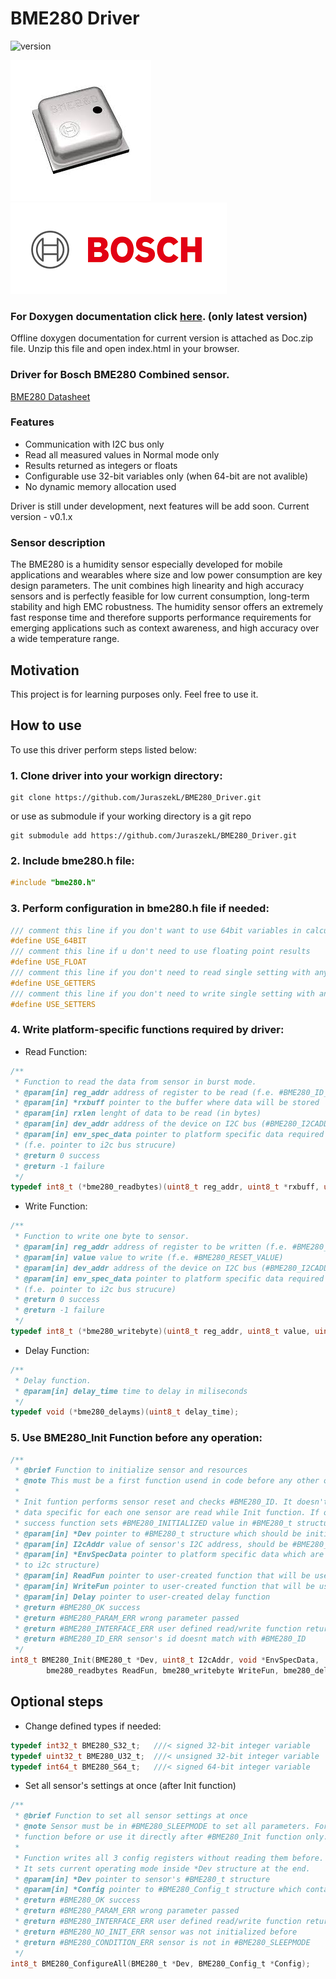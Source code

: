BME280 Driver
=============
![version](https://img.shields.io/github/v/release/JuraszekL/BME280_Driver?color=brightgreen)

![BME280](https://raw.githubusercontent.com/JuraszekL/BME280_Driver/master/Resources/BME280.jpeg)
![Bosch](https://raw.githubusercontent.com/JuraszekL/BME280_Driver/master/Resources/Bosch.png)

### For Doxygen documentation click [here](https://juraszekl.github.io/BME280_Driver/index.html). (only latest version)
Offline doxygen documentation for current version is attached as Doc.zip file. Unzip this file and open index.html in your browser.

### Driver for Bosch BME280 Combined sensor.
[BME280 Datasheet](https://www.bosch-sensortec.com/media/boschsensortec/downloads/datasheets/bst-bme280-ds002.pdf)

### Features

- Communication with I2C bus only
- Read all measured values in Normal mode only
- Results returned as integers or floats
- Configurable use 32-bit variables only (when 64-bit are not avalible)
- No dynamic memory allocation used

Driver is still under development, next features will be add soon.
Current version - v0.1.x

### Sensor description

The BME280 is a humidity sensor especially developed for mobile applications and wearables where size and low power consumption are key design parameters.
The unit combines high linearity and high accuracy sensors and is perfectly feasible for low current consumption, long-term stability and high EMC robustness.
The humidity sensor offers an extremely fast response time and therefore supports performance requirements for emerging applications such as context awareness,
and high accuracy over a wide temperature range.

Motivation
----------

This project is for learning purposes only. Feel free to use it.

How to use
----------

To use this driver perform steps listed below:

### 1. Clone driver into your workign directory:
```console
git clone https://github.com/JuraszekL/BME280_Driver.git
```
or use as submodule if your working directory is a git repo
```console
git submodule add https://github.com/JuraszekL/BME280_Driver.git
```

### 2. Include **__bme280.h__** file:
```c
#include "bme280.h"
```

### 3. Perform configuration in **__bme280.h__** file if needed:
```c
/// comment this line if you don't want to use 64bit variables in calculations
#define USE_64BIT
/// comment this line if u don't need to use floating point results
#define USE_FLOAT
/// comment this line if you don't need to read single setting with any getX function
#define USE_GETTERS
/// comment this line if you don't need to write single setting with any setX function
#define USE_SETTERS
```

### 4. Write platform-specific functions required by driver:

- Read Function:
```c
/**
 * Function to read the data from sensor in burst mode.
 * @param[in] reg_addr address of register to be read (f.e. #BME280_ID_ADDR)
 * @param[in] *rxbuff pointer to the buffer where data will be stored
 * @param[in] rxlen lenght of data to be read (in bytes)
 * @param[in] dev_addr address of the device on I2C bus (#BME280_I2CADDR_SDOL or #BME280_I2CADDR_SDOH)
 * @param[in] env_spec_data pointer to platform specific data required to perform bus operation
 * (f.e. pointer to i2c bus strucure)
 * @return 0 success
 * @return -1 failure
 */
typedef int8_t (*bme280_readbytes)(uint8_t reg_addr, uint8_t *rxbuff, uint8_t rxlen, uint8_t dev_addr, void *env_spec_data);
```

- Write Function:
```c
/**
 * Function to write one byte to sensor.
 * @param[in] reg_addr address of register to be written (f.e. #BME280_RESET_ADDR)
 * @param[in] value value to write (f.e. #BME280_RESET_VALUE)
 * @param[in] dev_addr address of the device on I2C bus (#BME280_I2CADDR_SDOL or #BME280_I2CADDR_SDOH)
 * @param[in] env_spec_data pointer to platform specific data required to perform bus operation
 * (f.e. pointer to i2c bus strucure)
 * @return 0 success
 * @return -1 failure
 */
typedef int8_t (*bme280_writebyte)(uint8_t reg_addr, uint8_t value, uint8_t dev_addr, void *env_spec_data);
```

- Delay Function:
```c
/**
 * Delay function.
 * @param[in] delay_time time to delay in miliseconds
 */
typedef void (*bme280_delayms)(uint8_t delay_time);
```

### 5. Use BME280_Init Function before any operation:

```c
/**
 * @brief Function to initialize sensor and resources
 * @note This must be a first function usend in code before any other opearion can be performed!
 *
 * Init funtion performs sensor reset and checks #BME280_ID. It doesn't set any sensor's parameters. Calibration
 * data specific for each one sensor are read while Init function. If operation is completed with
 * success function sets #BME280_INITIALIZED value in #BME280_t structure.
 * @param[in] *Dev pointer to #BME280_t structure which should be initialized
 * @param[in] I2cAddr value of sensor's I2C address, should be #BME280_I2CADDR_SDOL or #BME280_I2CADDR_SDOL only
 * @param[in] *EnvSpecData pointer to platform specific data which are required to transfer data (f.e. pointer
 * to i2c structure)
 * @param[in] ReadFun pointer to user-created function that will be used to read data from sensor
 * @param[in] WriteFun pointer to user-created function that will be used to write data to sensor
 * @param[in] Delay pointer to user-created delay function
 * @return #BME280_OK success
 * @return #BME280_PARAM_ERR wrong parameter passed
 * @return #BME280_INTERFACE_ERR user defined read/write function returned non-zero value
 * @return #BME280_ID_ERR sensor's id doesnt match with #BME280_ID
 */
int8_t BME280_Init(BME280_t *Dev, uint8_t I2cAddr, void *EnvSpecData,
		bme280_readbytes ReadFun, bme280_writebyte WriteFun, bme280_delayms Delay);
```
Optional steps
--------------

- Change defined types if needed:
```c
typedef int32_t BME280_S32_t;	///< signed 32-bit integer variable
typedef uint32_t BME280_U32_t;	///< unsigned 32-bit integer variable
typedef int64_t BME280_S64_t;	///< signed 64-bit integer variable
```
- Set all sensor's settings at once (after Init function)
```c
/**
 * @brief Function to set all sensor settings at once
 * @note Sensor must be in #BME280_SLEEPMODE to set all parameters. Force #BME280_SLEEPMODE with #BME280_SetMode
 * function before or use it directly after #BME280_Init function only.
 *
 * Function writes all 3 config registers without reading them before. It can be usefull after power-up or reset.
 * It sets current operating mode inside *Dev structure at the end.
 * @param[in] *Dev pointer to sensor's #BME280_t structure
 * @param[in] *Config pointer to #BME280_Config_t structure which contains all paramaters to be set
 * @return #BME280_OK success
 * @return #BME280_PARAM_ERR wrong parameter passed
 * @return #BME280_INTERFACE_ERR user defined read/write function returned non-zero value
 * @return #BME280_NO_INIT_ERR sensor was not initialized before
 * @return #BME280_CONDITION_ERR sensor is not in #BME280_SLEEPMODE
 */
int8_t BME280_ConfigureAll(BME280_t *Dev, BME280_Config_t *Config);
```